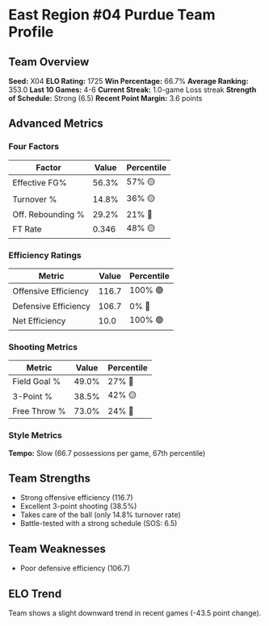 # East Region #04 Purdue Team Profile
## Team Overview
**Seed:** X04
**ELO Rating:** 1725
**Win Percentage:** 66.7%
**Average Ranking:** 353.0
**Last 10 Games:** 4-6
**Current Streak:** 1.0-game Loss streak
**Strength of Schedule:** Strong (6.5)
**Recent Point Margin:** 3.6 points

## Advanced Metrics
### Four Factors
| Factor | Value | Percentile |
|--------|-------|------------|
| Effective FG% | 56.3% | 57% 🟡 |
| Turnover % | 14.8% | 36% 🟡 |
| Off. Rebounding % | 29.2% | 21% 🔴 |
| FT Rate | 0.346 | 48% 🟡 |

### Efficiency Ratings
| Metric | Value | Percentile |
|--------|-------|------------|
| Offensive Efficiency | 116.7 | 100% 🟢 |
| Defensive Efficiency | 106.7 | 0% 🔴 |
| Net Efficiency | 10.0 | 100% 🟢 |

### Shooting Metrics
| Metric | Value | Percentile |
|--------|-------|------------|
| Field Goal % | 49.0% | 27% 🔴 |
| 3-Point % | 38.5% | 42% 🟡 |
| Free Throw % | 73.0% | 24% 🔴 |

### Style Metrics
**Tempo:** Slow (66.7 possessions per game, 67th percentile)

## Team Strengths
* Strong offensive efficiency (116.7)
* Excellent 3-point shooting (38.5%)
* Takes care of the ball (only 14.8% turnover rate)
* Battle-tested with a strong schedule (SOS: 6.5)

## Team Weaknesses
* Poor defensive efficiency (106.7)

## ELO Trend
Team shows a slight downward trend in recent games (-43.5 point change).

